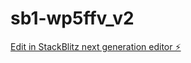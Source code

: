 # sb1-wp5ffv_v2

[Edit in StackBlitz next generation editor ⚡️](https://stackblitz.com/~/github.com/fabiendostie/sb1-wp5ffv_v2)